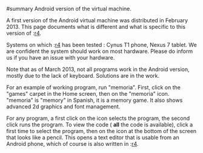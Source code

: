 #summary Android version of the virtual machine.

A first version of the Android virtual machine was distributed in February 2013. This page documents what is different and what is specific to this version of :[r4](https://code.google.com/p/reda4/source/detail?r=4).

Systems on which :[r4](https://code.google.com/p/reda4/source/detail?r=4) has been tested : Cynus T1 phone, Nexus 7 tablet. We are confident the system should work on most hardware. Please do inform us if you have an issue with your hardware.

Note that as of March 2013, not all programs work in the Android version, mostly due to the lack of keyboard. Solutions are in the work.

For an example of working program, run "memoria". First, click on the "games" carpet in the Home screen, then on the "memoria" icon. "memoria" is "memory" in Spanish, it is a memory game. It also shows advanced 2d graphics and font management.

For any program, a first click on the icon selects the program, the second click runs the program. To view the code ( **all** the code is available), click a first time to select the program, then on the icon at the bottom of the screen that looks like a pencil. This opens a text editor that is usable from an Android phone, which of course is also written in :[r4](https://code.google.com/p/reda4/source/detail?r=4).